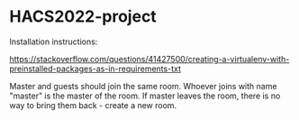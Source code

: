 # HACS2022-project

Installation instructions:

https://stackoverflow.com/questions/41427500/creating-a-virtualenv-with-preinstalled-packages-as-in-requirements-txt

Master and guests should join the same room. Whoever joins with name "master" is the master of the room.
If master leaves the room, there is no way to bring them back - create a new room.